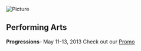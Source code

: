 ![Picture](https://www.editmysite.com/editor/images/na.png)

Performing Arts
---------------

**Progressions**\- May 11-13, 2013 Check out our [Promo](https://vimeo.com/65296878)